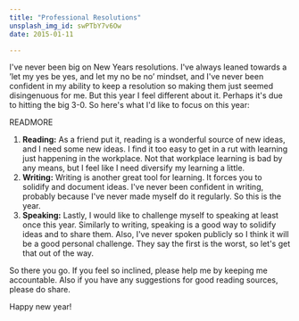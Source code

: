 ```yaml
---
title: "Professional Resolutions"
unsplash_img_id: swPTbY7v6Ow
date: 2015-01-11

---
```


I've never been big on New Years resolutions. I've always leaned towards a ’let my yes be yes, and let my no be no’ mindset, and I've never been confident in my ability to keep a resolution so making them just seemed disingenuous for me. But this year I feel different about it. Perhaps it's due to hitting the big 3-0. So here's what I'd like to focus on this year:

READMORE

1. **Reading:** As a friend put it, reading is a wonderful source of new ideas, and I need some new ideas. I find it too easy to get in a rut with learning just happening in the workplace. Not that workplace learning is bad by any means, but I feel like I need diversify my learning a little.
2. **Writing:** Writing is another great tool for learning. It forces you to solidify and document ideas. I've never been confident in writing, probably because I've never made myself do it regularly. So this is the year.
3. **Speaking:** Lastly, I would like to challenge myself to speaking at least once this year. Similarly to writing, speaking is a good way to solidify ideas and to share them. Also, I've never spoken publicly so I think it will be a good personal challenge. They say the first is the worst, so let's get that out of the way.

So there you go. If you feel so inclined, please help me by keeping me accountable. Also if you have any suggestions for good reading sources, please do share.

Happy new year!
